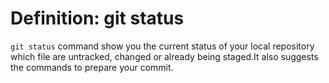# Definition: git status
`git status` command show you the current status of your local repository which file are untracked, changed or already being staged.It also suggests the commands to prepare your commit.
